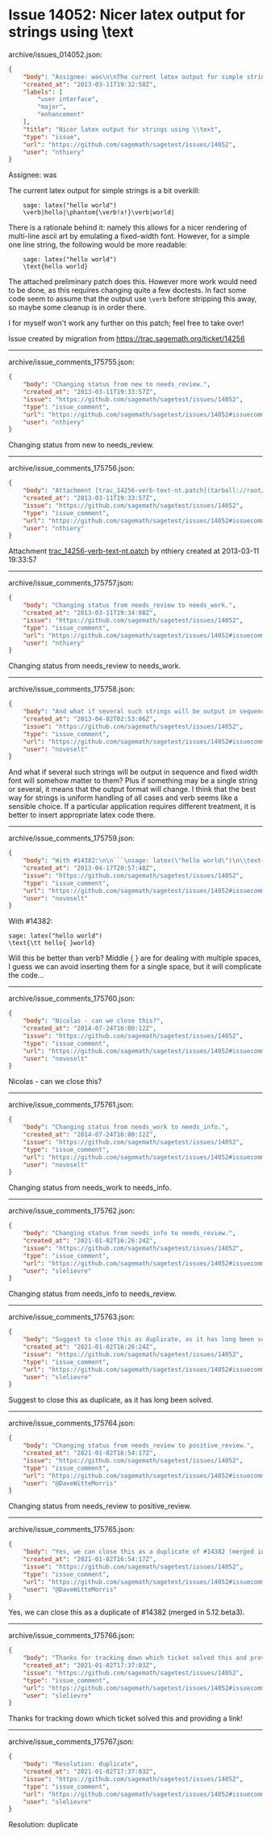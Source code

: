 # Issue 14052: Nicer latex output for strings using \text

archive/issues_014052.json:
```json
{
    "body": "Assignee: was\n\nThe current latex output for simple strings is a bit overkill:\n\n```\n    sage: latex(\"hello world\")\n    \\verb|hello|\\phantom{\\verb!x!}\\verb|world|\n```\n\n\nThere is a rationale behind it: namely this allows for a nicer rendering of multi-line ascii art by emulating a fixed-width font. However, for a simple one line string, the following would be more readable:\n\n```\n    sage: latex(\"hello world\")\n    \\text{hello world}\n```\n\n\nThe attached preliminary patch does this. However more work would need to be done, as this requires changing quite a few doctests. In fact some code seem to assume that the output use `\\verb` before stripping this away, so maybe some cleanup is in order there.\n\nI for myself won't work any further on this patch; feel free to take over!\n\nIssue created by migration from https://trac.sagemath.org/ticket/14256\n\n",
    "created_at": "2013-03-11T19:32:58Z",
    "labels": [
        "user interface",
        "major",
        "enhancement"
    ],
    "title": "Nicer latex output for strings using \\text",
    "type": "issue",
    "url": "https://github.com/sagemath/sagetest/issues/14052",
    "user": "nthiery"
}
```
Assignee: was

The current latex output for simple strings is a bit overkill:

```
    sage: latex("hello world")
    \verb|hello|\phantom{\verb!x!}\verb|world|
```


There is a rationale behind it: namely this allows for a nicer rendering of multi-line ascii art by emulating a fixed-width font. However, for a simple one line string, the following would be more readable:

```
    sage: latex("hello world")
    \text{hello world}
```


The attached preliminary patch does this. However more work would need to be done, as this requires changing quite a few doctests. In fact some code seem to assume that the output use `\verb` before stripping this away, so maybe some cleanup is in order there.

I for myself won't work any further on this patch; feel free to take over!

Issue created by migration from https://trac.sagemath.org/ticket/14256





---

archive/issue_comments_175755.json:
```json
{
    "body": "Changing status from new to needs_review.",
    "created_at": "2013-03-11T19:33:57Z",
    "issue": "https://github.com/sagemath/sagetest/issues/14052",
    "type": "issue_comment",
    "url": "https://github.com/sagemath/sagetest/issues/14052#issuecomment-175755",
    "user": "nthiery"
}
```

Changing status from new to needs_review.



---

archive/issue_comments_175756.json:
```json
{
    "body": "Attachment [trac_14256-verb-text-nt.patch](tarball://root/attachments/some-uuid/ticket14256/trac_14256-verb-text-nt.patch) by nthiery created at 2013-03-11 19:33:57",
    "created_at": "2013-03-11T19:33:57Z",
    "issue": "https://github.com/sagemath/sagetest/issues/14052",
    "type": "issue_comment",
    "url": "https://github.com/sagemath/sagetest/issues/14052#issuecomment-175756",
    "user": "nthiery"
}
```

Attachment [trac_14256-verb-text-nt.patch](tarball://root/attachments/some-uuid/ticket14256/trac_14256-verb-text-nt.patch) by nthiery created at 2013-03-11 19:33:57



---

archive/issue_comments_175757.json:
```json
{
    "body": "Changing status from needs_review to needs_work.",
    "created_at": "2013-03-11T19:34:08Z",
    "issue": "https://github.com/sagemath/sagetest/issues/14052",
    "type": "issue_comment",
    "url": "https://github.com/sagemath/sagetest/issues/14052#issuecomment-175757",
    "user": "nthiery"
}
```

Changing status from needs_review to needs_work.



---

archive/issue_comments_175758.json:
```json
{
    "body": "And what if several such strings will be output in sequence and fixed width font will somehow matter to them? Plus if something may be a single string or several, it means that the output format will change. I think that the best way for strings is uniform handling of all cases and verb seems like a sensible choice. If a particular application requires different treatment, it is better to insert appropriate latex code there.",
    "created_at": "2013-04-02T02:53:06Z",
    "issue": "https://github.com/sagemath/sagetest/issues/14052",
    "type": "issue_comment",
    "url": "https://github.com/sagemath/sagetest/issues/14052#issuecomment-175758",
    "user": "novoselt"
}
```

And what if several such strings will be output in sequence and fixed width font will somehow matter to them? Plus if something may be a single string or several, it means that the output format will change. I think that the best way for strings is uniform handling of all cases and verb seems like a sensible choice. If a particular application requires different treatment, it is better to insert appropriate latex code there.



---

archive/issue_comments_175759.json:
```json
{
    "body": "With #14382:\n\n```\nsage: latex(\"hello world\")\n\\text{\\tt hello{ }world}\n```\n\nWill this be better than verb? Middle { } are for dealing with multiple spaces, I guess we can avoid inserting them for a single space, but it will complicate the code...",
    "created_at": "2013-04-17T20:57:48Z",
    "issue": "https://github.com/sagemath/sagetest/issues/14052",
    "type": "issue_comment",
    "url": "https://github.com/sagemath/sagetest/issues/14052#issuecomment-175759",
    "user": "novoselt"
}
```

With #14382:

```
sage: latex("hello world")
\text{\tt hello{ }world}
```

Will this be better than verb? Middle { } are for dealing with multiple spaces, I guess we can avoid inserting them for a single space, but it will complicate the code...



---

archive/issue_comments_175760.json:
```json
{
    "body": "Nicolas - can we close this?",
    "created_at": "2014-07-24T16:00:12Z",
    "issue": "https://github.com/sagemath/sagetest/issues/14052",
    "type": "issue_comment",
    "url": "https://github.com/sagemath/sagetest/issues/14052#issuecomment-175760",
    "user": "novoselt"
}
```

Nicolas - can we close this?



---

archive/issue_comments_175761.json:
```json
{
    "body": "Changing status from needs_work to needs_info.",
    "created_at": "2014-07-24T16:00:12Z",
    "issue": "https://github.com/sagemath/sagetest/issues/14052",
    "type": "issue_comment",
    "url": "https://github.com/sagemath/sagetest/issues/14052#issuecomment-175761",
    "user": "novoselt"
}
```

Changing status from needs_work to needs_info.



---

archive/issue_comments_175762.json:
```json
{
    "body": "Changing status from needs_info to needs_review.",
    "created_at": "2021-01-02T16:26:24Z",
    "issue": "https://github.com/sagemath/sagetest/issues/14052",
    "type": "issue_comment",
    "url": "https://github.com/sagemath/sagetest/issues/14052#issuecomment-175762",
    "user": "slelievre"
}
```

Changing status from needs_info to needs_review.



---

archive/issue_comments_175763.json:
```json
{
    "body": "Suggest to close this as duplicate, as it has long been solved.",
    "created_at": "2021-01-02T16:26:24Z",
    "issue": "https://github.com/sagemath/sagetest/issues/14052",
    "type": "issue_comment",
    "url": "https://github.com/sagemath/sagetest/issues/14052#issuecomment-175763",
    "user": "slelievre"
}
```

Suggest to close this as duplicate, as it has long been solved.



---

archive/issue_comments_175764.json:
```json
{
    "body": "Changing status from needs_review to positive_review.",
    "created_at": "2021-01-02T16:54:17Z",
    "issue": "https://github.com/sagemath/sagetest/issues/14052",
    "type": "issue_comment",
    "url": "https://github.com/sagemath/sagetest/issues/14052#issuecomment-175764",
    "user": "@DaveWitteMorris"
}
```

Changing status from needs_review to positive_review.



---

archive/issue_comments_175765.json:
```json
{
    "body": "Yes, we can close this as a duplicate of #14382 (merged in 5.12.beta3).",
    "created_at": "2021-01-02T16:54:17Z",
    "issue": "https://github.com/sagemath/sagetest/issues/14052",
    "type": "issue_comment",
    "url": "https://github.com/sagemath/sagetest/issues/14052#issuecomment-175765",
    "user": "@DaveWitteMorris"
}
```

Yes, we can close this as a duplicate of #14382 (merged in 5.12.beta3).



---

archive/issue_comments_175766.json:
```json
{
    "body": "Thanks for tracking down which ticket solved this and providing a link!",
    "created_at": "2021-01-02T17:37:03Z",
    "issue": "https://github.com/sagemath/sagetest/issues/14052",
    "type": "issue_comment",
    "url": "https://github.com/sagemath/sagetest/issues/14052#issuecomment-175766",
    "user": "slelievre"
}
```

Thanks for tracking down which ticket solved this and providing a link!



---

archive/issue_comments_175767.json:
```json
{
    "body": "Resolution: duplicate",
    "created_at": "2021-01-02T17:37:03Z",
    "issue": "https://github.com/sagemath/sagetest/issues/14052",
    "type": "issue_comment",
    "url": "https://github.com/sagemath/sagetest/issues/14052#issuecomment-175767",
    "user": "slelievre"
}
```

Resolution: duplicate

